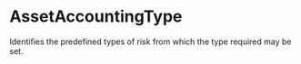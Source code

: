 AssetAccountingType
===================

Identifies the predefined types of risk from which the type required may be set.
